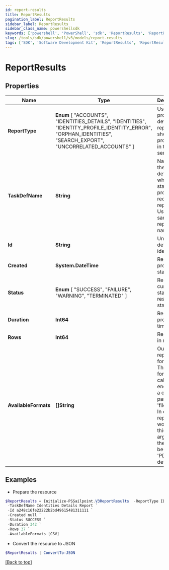 ```yaml
---
id: report-results
title: ReportResults
pagination_label: ReportResults
sidebar_label: ReportResults
sidebar_class_name: powershellsdk
keywords: ['powershell', 'PowerShell', 'sdk', 'ReportResults', 'ReportResults'] 
slug: /tools/sdk/powershell/v3/models/report-results
tags: ['SDK', 'Software Development Kit', 'ReportResults', 'ReportResults']
---
```



# ReportResults

## Properties

Name | Type | Description | Notes
------------ | ------------- | ------------- | -------------
**ReportType** |  **Enum** [  "ACCOUNTS",    "IDENTITIES_DETAILS",    "IDENTITIES",    "IDENTITY_PROFILE_IDENTITY_ERROR",    "ORPHAN_IDENTITIES",    "SEARCH_EXPORT",    "UNCORRELATED_ACCOUNTS" ] | Use this property to define what report should be processed in the RDE service. | [optional] 
**TaskDefName** | **String** | Name of the task definition which is started to process requesting report. Usually the same as report name | [optional] 
**Id** | **String** | Unique task definition identifier. | [optional] 
**Created** | **System.DateTime** | Report processing start date | [optional] 
**Status** |  **Enum** [  "SUCCESS",    "FAILURE",    "WARNING",    "TERMINATED" ] | Report current state or result status. | [optional] 
**Duration** | **Int64** | Report processing time in ms. | [optional] 
**Rows** | **Int64** | Report size in rows. | [optional] 
**AvailableFormats** | **[]String** | Output report file formats. This are formats for calling get endpoint as a query parameter 'fileFormat'.  In case report won't have this argument there will be ['CSV', 'PDF'] as default. | [optional] 

## Examples

- Prepare the resource
```powershell
$ReportResults = Initialize-PSSailpoint.V3ReportResults  -ReportType IDENTITIES_DETAILS `
 -TaskDefName Identities Details Report `
 -Id a248c16fe22222b2bd49615481311111 `
 -Created null `
 -Status SUCCESS `
 -Duration 342 `
 -Rows 37 `
 -AvailableFormats [CSV]
```

- Convert the resource to JSON
```powershell
$ReportResults | ConvertTo-JSON
```


[[Back to top]](#) 

